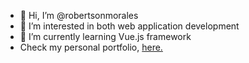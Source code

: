 - 👋 Hi, I’m @robertsonmorales
- 👀 I’m interested in both web application development
- 🌱 I’m currently learning Vue.js framework
- Check my personal portfolio, <a href="https://robertson-morales.netlify.app" target="_blank">here.</a>
<!---
robertsonmorales/robertsonmorales is a ✨ special ✨ repository because its `README.md` (this file) appears on your GitHub profile.
You can click the Preview link to take a look at your changes.
--->
